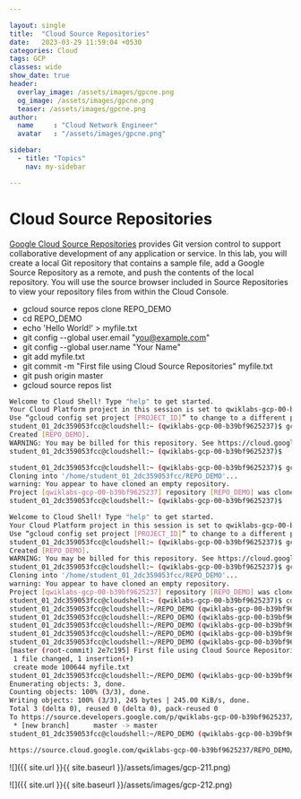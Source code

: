```yaml
---

layout: single
title:  "Cloud Source Repositories"
date:   2023-03-29 11:59:04 +0530
categories: Cloud
tags: GCP
classes: wide
show_date: true
header:
  overlay_image: /assets/images/gpcne.png
  og_image: /assets/images/gpcne.png
  teaser: /assets/images/gpcne.png
author:
  name     : "Cloud Network Engineer"
  avatar   : "/assets/images/gpcne.png"

sidebar:
  - title: "Topics"
    nav: my-sidebar

---
```


# Cloud Source Repositories

[Google Cloud Source Repositories](https://cloud.google.com/source-repositories/) provides Git version control to support collaborative development of  any application or service. In this lab, you will create a local Git  repository that contains a sample file, add a Google Source Repository  as a remote, and push the contents of the local repository. You will use the source browser included in Source Repositories to view your  repository files from within the Cloud Console.



- gcloud source repos clone REPO_DEMO
- cd REPO_DEMO
- echo 'Hello World!' > myfile.txt
- git config --global user.email "you@example.com"
- git config --global user.name "Your Name"
- git add myfile.txt
- git commit -m "First file using Cloud Source Repositories" myfile.txt
- git push origin master
- gcloud source repos list

```sh
Welcome to Cloud Shell! Type "help" to get started.
Your Cloud Platform project in this session is set to qwiklabs-gcp-00-b39bf9625237.
Use “gcloud config set project [PROJECT_ID]” to change to a different project.
student_01_2dc359053fcc@cloudshell:~ (qwiklabs-gcp-00-b39bf9625237)$ gcloud source repos create REPO_DEMO
Created [REPO_DEMO].
WARNING: You may be billed for this repository. See https://cloud.google.com/source-repositories/docs/pricing for details.
student_01_2dc359053fcc@cloudshell:~ (qwiklabs-gcp-00-b39bf9625237)$

```



```sh
student_01_2dc359053fcc@cloudshell:~ (qwiklabs-gcp-00-b39bf9625237)$ gcloud source repos clone REPO_DEMO
Cloning into '/home/student_01_2dc359053fcc/REPO_DEMO'...
warning: You appear to have cloned an empty repository.
Project [qwiklabs-gcp-00-b39bf9625237] repository [REPO_DEMO] was cloned to [/home/student_01_2dc359053fcc/REPO_DEMO].
student_01_2dc359053fcc@cloudshell:~ (qwiklabs-gcp-00-b39bf9625237)$
```





```sh
Welcome to Cloud Shell! Type "help" to get started.
Your Cloud Platform project in this session is set to qwiklabs-gcp-00-b39bf9625237.
Use “gcloud config set project [PROJECT_ID]” to change to a different project.
student_01_2dc359053fcc@cloudshell:~ (qwiklabs-gcp-00-b39bf9625237)$ gcloud source repos create REPO_DEMO
Created [REPO_DEMO].
WARNING: You may be billed for this repository. See https://cloud.google.com/source-repositories/docs/pricing for details.
student_01_2dc359053fcc@cloudshell:~ (qwiklabs-gcp-00-b39bf9625237)$ gcloud source repos clone REPO_DEMO
Cloning into '/home/student_01_2dc359053fcc/REPO_DEMO'...
warning: You appear to have cloned an empty repository.
Project [qwiklabs-gcp-00-b39bf9625237] repository [REPO_DEMO] was cloned to [/home/student_01_2dc359053fcc/REPO_DEMO].
student_01_2dc359053fcc@cloudshell:~ (qwiklabs-gcp-00-b39bf9625237)$ cd REPO_DEMO
student_01_2dc359053fcc@cloudshell:~/REPO_DEMO (qwiklabs-gcp-00-b39bf9625237)$ echo 'Hello World!' > myfile.txt
student_01_2dc359053fcc@cloudshell:~/REPO_DEMO (qwiklabs-gcp-00-b39bf9625237)$ git config --global user.email "you@example.com"
student_01_2dc359053fcc@cloudshell:~/REPO_DEMO (qwiklabs-gcp-00-b39bf9625237)$ git config --global user.name "Your Name"
student_01_2dc359053fcc@cloudshell:~/REPO_DEMO (qwiklabs-gcp-00-b39bf9625237)$ git add myfile.txt
student_01_2dc359053fcc@cloudshell:~/REPO_DEMO (qwiklabs-gcp-00-b39bf9625237)$ git commit -m "First file using Cloud Source Repositories" myfile.txt
[master (root-commit) 2e7c195] First file using Cloud Source Repositories
 1 file changed, 1 insertion(+)
 create mode 100644 myfile.txt
student_01_2dc359053fcc@cloudshell:~/REPO_DEMO (qwiklabs-gcp-00-b39bf9625237)$ git push origin master
Enumerating objects: 3, done.
Counting objects: 100% (3/3), done.
Writing objects: 100% (3/3), 245 bytes | 245.00 KiB/s, done.
Total 3 (delta 0), reused 0 (delta 0), pack-reused 0
To https://source.developers.google.com/p/qwiklabs-gcp-00-b39bf9625237/r/REPO_DEMO
 * [new branch]      master -> master
student_01_2dc359053fcc@cloudshell:~/REPO_DEMO (qwiklabs-gcp-00-b39bf9625237)$
```



```sh
https://source.cloud.google.com/qwiklabs-gcp-00-b39bf9625237/REPO_DEMO/+/master:myfile.txt
```

![]({{ site.url }}{{ site.baseurl }}/assets/images/gcp-211.png)

![]({{ site.url }}{{ site.baseurl }}/assets/images/gcp-212.png)

